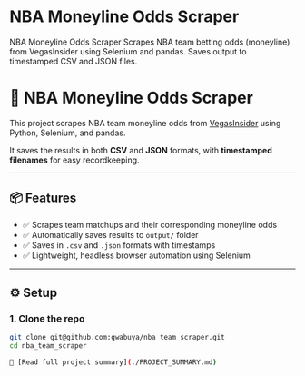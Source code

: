 
# NBA Moneyline Odds Scraper

NBA Moneyline Odds Scraper
Scrapes NBA team betting odds (moneyline) from VegasInsider using Selenium and pandas. Saves output to timestamped CSV and JSON files.

# 🏀 NBA Moneyline Odds Scraper

This project scrapes NBA team moneyline odds from [VegasInsider](https://www.vegasinsider.com/nba/odds/money-line/) using Python, Selenium, and pandas.

It saves the results in both **CSV** and **JSON** formats, with **timestamped filenames** for easy recordkeeping.

---

## 📦 Features

- ✅ Scrapes team matchups and their corresponding moneyline odds
- ✅ Automatically saves results to `output/` folder
- ✅ Saves in `.csv` and `.json` formats with timestamps
- ✅ Lightweight, headless browser automation using Selenium

---

## ⚙️ Setup

### 1. Clone the repo
```bash
git clone git@github.com:gwabuya/nba_team_scraper.git
cd nba_team_scraper

📄 [Read full project summary](./PROJECT_SUMMARY.md)
